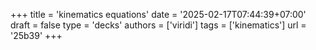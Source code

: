 +++
title = 'kinematics equations'
date = '2025-02-17T07:44:39+07:00'
draft = false
type = 'decks'
authors = ['viridi']
tags = ['kinematics']
url = '25b39'
+++
